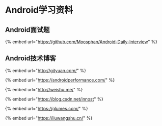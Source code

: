 # Android学习资料

## Android面试题

{% embed url="https://github.com/Moosphan/Android-Daily-Interview" %}

## Android技术博客

{% embed url="http://gityuan.com/" %}

{% embed url="https://androidperformance.com/" %}

{% embed url="http://weishu.me/" %}

{% embed url="https://blog.csdn.net/innost" %}

{% embed url="https://glumes.com/" %}

{% embed url="https://liuwangshu.cn/" %}




